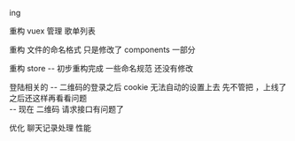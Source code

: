 ing

重构 vuex 管理 歌单列表

重构 文件的命名格式 只是修改了 components 一部分

重构 store -- 初步重构完成 一些命名规范 还没有修改

登陆相关的 -- 二维码的登录之后 cookie 无法自动的设置上去 先不管把 ，上线了之后还这样再看看问题  
 -- 现在 二维码 请求接口有问题了

优化 聊天记录处理 性能
